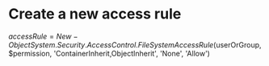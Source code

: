 # Create a new access rule 
$accessRule = New-Object System.Security.AccessControl.FileSystemAccessRule($userOrGroup, $permission, 'ContainerInherit,ObjectInherit', 'None', 'Allow')